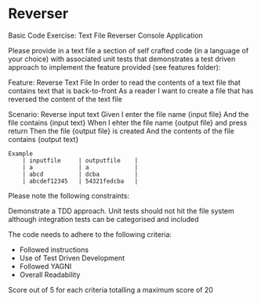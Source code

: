 Reverser
========

Basic Code Exercise: Text File Reverser Console Application

Please provide in a text file a section of self crafted code (in a language of your choice) with associated unit tests that demonstrates a test driven approach to implement the feature provided (see features folder):

Feature: Reverse Text File
	In order to read the contents of a text file that contains text that is back-to-front
    As a reader
    I want to create a file that has reversed the content of the text file

Scenario: Reverse input text
	Given I enter the file name {input file}
	And the file contains {input text}
	When I ehter the file name {output file} and press return
	Then the file {output file} is created
	And the contents of the file contains {output text}

	Example
		| inputfile		| outputfile	|
    	| a				| a		 		|
    	| abcd			| dcba	 		|
    	| abcdef12345	| 54321fedcba	|    	

Please note the following constraints:

Demonstrate a TDD approach.
Unit tests should not hit the file system although integration tests can be categorised and included

The code needs to adhere to the following criteria:
- Followed instructions
- Use of Test Driven Development
- Followed YAGNI
- Overall Readability

Score out of 5 for each criteria totalling a maximum score of 20
